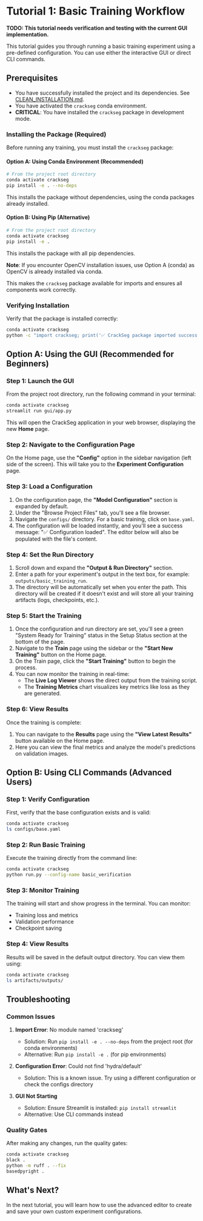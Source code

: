 # Tutorial 1: Basic Training Workflow

**TODO: This tutorial needs verification and testing with the current GUI implementation.**

This tutorial guides you through running a basic training experiment using a
pre-defined configuration. You can use either the interactive GUI or direct CLI commands.

## Prerequisites

- You have successfully installed the project and its dependencies. See
  [CLEAN_INSTALLATION.md](../../guides/workflows/CLEAN_INSTALLATION.md).
- You have activated the `crackseg` conda environment.
- **CRITICAL**: You have installed the `crackseg` package in development mode.

### Installing the Package (Required)

Before running any training, you must install the `crackseg` package:

#### Option A: Using Conda Environment (Recommended)

```bash
# From the project root directory
conda activate crackseg
pip install -e . --no-deps
```

This installs the package without dependencies, using the conda packages already installed.

#### Option B: Using Pip (Alternative)

```bash
# From the project root directory
conda activate crackseg
pip install -e .
```

This installs the package with all pip dependencies.

**Note**: If you encounter OpenCV installation issues, use Option A (conda) as OpenCV is already
installed via conda.

This makes the `crackseg` package available for imports and ensures all components work correctly.

### Verifying Installation

Verify that the package is installed correctly:

```bash
conda activate crackseg
python -c "import crackseg; print('✅ CrackSeg package imported successfully')"
```

## Option A: Using the GUI (Recommended for Beginners)

### Step 1: Launch the GUI

From the project root directory, run the following command in your terminal:

```bash
conda activate crackseg
streamlit run gui/app.py
```

This will open the CrackSeg application in your web browser, displaying the new
**Home** page.

### Step 2: Navigate to the Configuration Page

On the Home page, use the **"Config"** option in the sidebar navigation (left side of the screen).
This will take you to the **Experiment Configuration** page.

### Step 3: Load a Configuration

1. On the configuration page, the **"Model Configuration"** section is
    expanded by default.
2. Under the "Browse Project Files" tab, you'll see a file browser.
3. Navigate the `configs/` directory. For a basic training, click on
    `base.yaml`.
4. The configuration will be loaded instantly, and you'll see a success
    message: "✅ Configuration loaded". The editor below will also be
    populated with the file's content.

### Step 4: Set the Run Directory

1. Scroll down and expand the **"Output & Run Directory"** section.
2. Enter a path for your experiment's output in the text box, for example:
    `outputs/basic_training_run`.
3. The directory will be automatically set when you enter the path. This directory
    will be created if it doesn't exist and will store all your training artifacts
    (logs, checkpoints, etc.).

### Step 5: Start the Training

1. Once the configuration and run directory are set, you'll see a green "System Ready for Training"
    status in the Setup Status section at the bottom of the page.
2. Navigate to the **Train** page using the sidebar or the **"Start New Training"** button
    on the Home page.
3. On the Train page, click the **"Start Training"** button to begin the process.
4. You can now monitor the training in real-time:
    - The **Live Log Viewer** shows the direct output from the training
      script.
    - The **Training Metrics** chart visualizes key metrics like loss as
      they are generated.

### Step 6: View Results

Once the training is complete:

1. You can navigate to the **Results** page using the **"View Latest Results"**
    button available on the Home page.
2. Here you can view the final metrics and analyze the model's predictions on
    validation images.

## Option B: Using CLI Commands (Advanced Users)

### Step 1: Verify Configuration

First, verify that the base configuration exists and is valid:

```bash
conda activate crackseg
ls configs/base.yaml
```

### Step 2: Run Basic Training

Execute the training directly from the command line:

```bash
conda activate crackseg
python run.py --config-name basic_verification
```

### Step 3: Monitor Training

The training will start and show progress in the terminal. You can monitor:

- Training loss and metrics
- Validation performance
- Checkpoint saving

### Step 4: View Results

Results will be saved in the default output directory. You can view them using:

```bash
conda activate crackseg
ls artifacts/outputs/
```

## Troubleshooting

### Common Issues

1. **Import Error**: No module named 'crackseg'

    - Solution: Run `pip install -e . --no-deps` from the project root (for conda environments)
    - Alternative: Run `pip install -e .` (for pip environments)

2. **Configuration Error**: Could not find 'hydra/default'

    - Solution: This is a known issue. Try using a different configuration or check the configs directory

3. **GUI Not Starting**

    - Solution: Ensure Streamlit is installed: `pip install streamlit`
    - Alternative: Use CLI commands instead

### Quality Gates

After making any changes, run the quality gates:

```bash
conda activate crackseg
black .
python -m ruff . --fix
basedpyright .
```

## What's Next?

In the next tutorial, you will learn how to use the advanced editor to create
and save your own custom experiment configurations.
